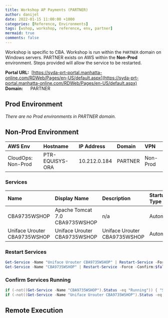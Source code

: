 ```yaml
---
title: Workshop AP Payments (PARTNER)
author: danijel
date: 2022-01-15 11:00:00 +1000
categories: [Reference, Environments]
tags: [wshop, workshop, reference, env, partner]
mermaid: true
comments: false
---
```


Workshop is specific to CBA. Workshop is run within the `PARTNER` domain on Windows servers. PARTNER exists on AWS within the **Non-Prod** environment. Steps provided will allow the service to be restarted.

**Portal URL:**&nbsp;&nbsp;[https://syda-prt-portal.manhatta-online.com/RDWeb/Pages/en-US/default.aspx](https://syda-prt-portal.manhatta-online.com/RDWeb/Pages/en-US/default.aspx)
**Domain:**&nbsp;&nbsp;&nbsp;&nbsp;&nbsp;&nbsp;PARTNER

## Prod Environment

_There are no Prod environments in PARTNER domain._

## Non-Prod Environment

| AWS Env | Hostname | IP Address | Domain | VPN |
|:--------|:---------|:-----------|:-------|:----|
| CloudOps: Non-Prod | PTR-EQUISYS-ORA | 10.212.0.184 | PARTNER | Non-Prod |

### Services

| Name | Display Name | Description | Startup Type | Log On As |
|:-----|:-------------|:------------|:-------------|:----------|
| CBA9735WSHOP | Apache Tomcat 7.0 CBA9735WSHOP | n/a | Automatic | Local System account |
| Uniface Urouter CBA9735WSHOP | Uniface Urouter CBA9735WSHOP | Uniface Urouter CBA9735WSHOP | Automatic | .\userver_cba||&lt;password&gt; |

### Restart Services

```powershell
Get-Service -Name "Uniface Urouter CBA9735WSHOP" | Restart-Service -Force -Confirm:$false
Get-Service -Name "CBA9735WSHOP" | Restart-Service -Force -Confirm:$false
```

### Confirm Services Running

```powershell
if (-not((Get-Service -Name "CBA9735WSHOP").Status -eq "Running")) { "Service not running: Apache Tomcat CBA9735WSHOP" }
if (-not((Get-Service -Name "Uniface Urouter CBA9735WSHOP").Status -eq "Running")) { "Service not running: Uniface Urouter CBA9735WSHOP" }
```

## Remote Execution
